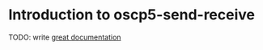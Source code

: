 # Introduction to oscp5-send-receive

TODO: write [great documentation](http://jacobian.org/writing/what-to-write/)
